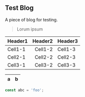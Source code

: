## Test Blog

A piece of blog for testing.

> Lorum ipsum

| Header1 | Header2 | Header3 |
| -- | --: | -- |
| Cell1-1 | Cell1-2 | Cell1-3 |
| Cell2-1 | Cell2-2 | Cell2-3 |
| Cell3-1 | Cell3-2 | Cell3-3 |

| a | b |
| - | - |


```javascript
const abc = 'foo';
```